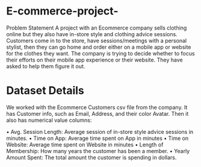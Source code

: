 # E-commerce-project-
Problem Statement
A project with an Ecommerce company sells clothing online but they also have in-store style and clothing advice sessions. Customers come in to the store, have sessions/meetings with a personal stylist, then they can go home and order either on a mobile app or website for the clothes they want. The company is trying to decide whether to focus their efforts on their mobile app experience or their website. They have asked to help them figure it out. 
# Dataset Details
We worked with the Ecommerce Customers csv file from the company. It has Customer info, such as Email, Address, and their color Avatar. Then it also has numerical value columns:

•	Avg. Session Length: Average session of in-store style advice sessions in minutes.
•	Time on App: Average time spent on App in minutes
•	Time on Website: Average time spent on Website in minutes
•	Length of Membership: How many years the customer has been a member.
•	Yearly Amount Spent: The total amount the customer is spending in dollars.
